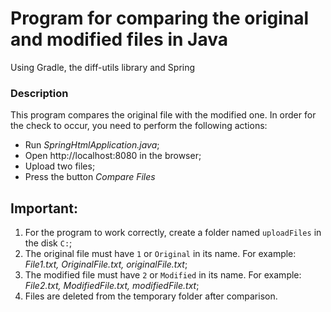 # Program for comparing the original and modified files in Java

Using Gradle, the diff-utils library and Spring

### Description

This program compares the original file with the modified one. In order for the check to occur, you need to perform the following actions:

- Run *SpringHtmlApplication.java*;
- Open http://localhost:8080 in the browser; 
- Upload two files;
- Press the button *Compare Files*

## Important: 

1. For the program to work correctly, create a folder named `uploadFiles` in the disk `C:`;
2. The original file must have `1` or `Original` in its name. For example: *File1.txt, OriginalFile.txt, originalFile.txt*;
3. The modified file must have `2` or `Modified` in its name. For example: *File2.txt, ModifiedFile.txt, modifiedFile.txt*;
4. Files are deleted from the temporary folder after comparison.
